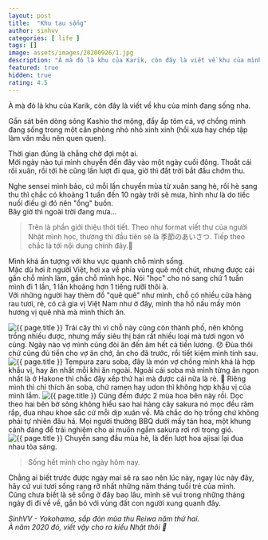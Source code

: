 ```yaml
---
layout: post
title:  "Khu tau sống"
author: sinhvv
categories: [ life ]
tags: []
image: assets/images/20200926/1.jpg
description: "À mà đó là khu của Karik, còn đây là viết về khu của mình đang sống nha."
featured: true
hidden: true
rating: 4.5
---
```

À mà đó là khu của Karik, còn đây là viết về khu của mình đang sống nha.

Gần sát bên dòng sông Kashio thơ mộng, đầy ắp tôm cá, vợ chồng mình đang sống trong một căn phòng nhỏ nhỏ xinh xinh (hồi xưa hay chép tập làm văn mẫu nên quen quen).  
 
Thời gian đúng là chẳng chờ đợi một ai.  
Mới ngày nào tụi mình chuyển đến đây vào một ngày cuối đông.
Thoắt cái rồi xuân, rồi tới hè cũng lần lượt đi qua, giờ thì đất trời bắt đầu chớm thu.  

Nghe sensei mình bảo, cứ mỗi lần chuyển mùa từ xuân sang hè, rồi hè sang thu thì chắc có khoảng 1 tuần đến 10 ngày trời sẽ mưa, hình như là do tiếc nuối điều gì đó nên "ổng" buồn.  
Bây giờ thì ngoài trời đang mưa...  

> Trên là phần giới thiệu thời tiết. Theo như format viết thư của người Nhật mình học, thường thì đầu tiên sẽ là 季節のあいさつ. Tiếp theo chắc là tới nội dung chính đây.🙂  

Mình khá ấn tượng với khu vực quanh chỗ mình sống.  
Mặc dù hơi ít người Việt, hơi xa về phía vùng quê một chút, nhưng được cái gần chỗ mình làm, gần chỗ mình học. Nói "học" cho nó sang chứ 1 tuần mình đi 1 lần, 1 lần khoảng hơn 1 tiếng rưỡi thôi à.  
Với những người hay thèm đồ "quê quê" như mình, chỗ có nhiều cửa hàng rau tươi, rẻ, có cả gia vị Việt Nam như ở đây, mình tha hồ nấu mấy món hương vị quê nhà mà mình thích ăn.

<img class="featured-image img-fluid" src="{{ site.baseurl }}/assets/images/20200926/2.JPG" alt="{{ page.title }}">
Trái cây thì vì chỗ này cũng còn thành phố, nên không trồng nhiều được, nhưng mấy siêu thị bán rất nhiều loại mà tươi ngon vô cùng.  
Ngày nào vợ mình cũng đòi ăn đến âm hết cả tiền lương. 😞 Đùa thôi chứ cũng đủ tiền cho vợ ăn chớ, ăn cho đã trước, rồi tiết kiệm mình tính sau.

<img class="featured-image img-fluid" src="{{ site.baseurl }}/assets/images/20200926/3.JPG" alt="{{ page.title }}">
Tempura zaru soba, đây là món vợ chồng mình khá là hợp khẩu vị, hay ăn nhất mỗi khi ăn ngoài.  
Ngoài cái soba mà mình từng ăn ngon nhất là ở Hakone thì chắc đây xếp thứ hai mà được cái nữa là rẻ. 🙂
Riêng mình thì chỉ thích ăn soba, chứ ramen hay udon thì không hợp khẩu vị của mình lắm.

<img class="featured-image img-fluid" src="{{ site.baseurl }}/assets/images/20200926/4.jpg" alt="{{ page.title }}">
Cũng đếm được 2 mùa hoa bên này rồi.  
Dọc theo hai bên bờ sông không hiểu sao hai hàng cây sakura nó mọc đều răm rắp, đua nhau khoe sắc cứ mỗi dịp xuân về. Mà chắc do họ trồng chứ không phải tự nhiên đâu há.  
Mọi người thường BBQ dưới mấy tán hoa, một khung cảnh đáng để trải nghiệm cho ai muốn ngắm sakura rơi rơi trong gió.  

<img class="featured-image img-fluid" src="{{ site.baseurl }}/assets/images/20200926/5.JPG" alt="{{ page.title }}">
Chuyển sang đầu mùa hè, là đến lượt hoa ajisai lại đua nhau tỏa sáng.

> Sống hết mình cho ngày hôm nay.

Chẳng ai biết trước được ngày mai sẽ ra sao nên lúc này, ngay lúc này đây, hãy cứ vui tươi sống rạng rỡ nhất những năm tháng tuổi trẻ của mình.  
Cũng chưa biết là sẽ sống ở đây bao lâu, mình sẽ vui trong những tháng ngày đi đi về về, gắn bó với vùng đất con người xung quanh đây.

<i>SinhVV - Yokohama, sắp đón mùa thu Reiwa năm thứ hai.
<br/> 
À năm 2020 đó, viết vậy cho ra kiểu Nhật thôi 🙂</i>
